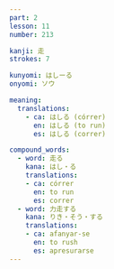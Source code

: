 ```yaml
---
part: 2
lesson: 11
number: 213

kanji: 走
strokes: 7

kunyomi: はしーる
onyomi: ソウ

meaning:
  translations:
    - ca: はしる (córrer)
      en: はしる (to run)
      es: はしる (correr)

compound_words:
  - word: 走る
    kana: はし・る
    translations:
    - ca: córrer
      en: to run
      es: correr
  - word: 力走する
    kana: りき・そう・する
    translations:
    - ca: afanyar-se
      en: to rush
      es: apresurarse
---
```

